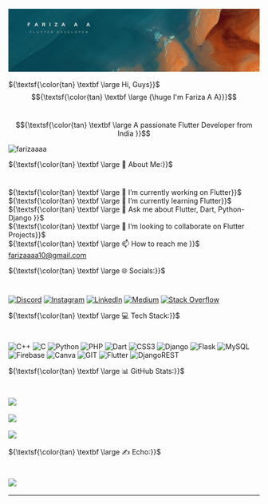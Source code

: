 [![MasterHead](images/Green%20%20Watercolor%20Aesthetic%20Linkedin%20Banner.png)](https://rishavchanda.io)

${\textsf{\color{tan} \textbf \large Hi, Guys}}$
$${\textsf{\color{tan} \textbf \large {\huge I'm Fariza A A}}}$$

<h1 align="center" color="white"></h1>

$${\textsf{\color{tan} \textbf \large A passionate Flutter Developer from India }}$$

<p align="left"> <img src="https://komarev.com/ghpvc/?username=farizaaaa&label=Profile%20views&color=0e75b6&style=flat" alt="farizaaaa" /> </p>

${\textsf{\color{tan} \textbf \large 💫 About Me:}}$

<h1 align="left"></h1>
 
${\textsf{\color{tan} \textbf \large 🔭 I’m currently working on Flutter}}$<br>
${\textsf{\color{tan} \textbf \large 🌱 I’m currently learning Flutter}}$<br>
${\textsf{\color{tan} \textbf \large 💬 Ask me about Flutter, Dart, Python-Django }}$<br>
${\textsf{\color{tan} \textbf \large 👯 I’m looking to collaborate on Flutter Projects}}$<br>
${\textsf{\color{tan} \textbf \large 📫 How to reach me }}$ farizaaaa10@gmail.com

${\textsf{\color{tan} \textbf \large 🌐 Socials:}}$

<h1 align="left"></h1>

[![Discord](https://img.shields.io/badge/Discord-%237289DA.svg?logo=discord&logoColor=white)](https://discord.gg/https://discord.gg/E6TNbXwa) [![Instagram](https://img.shields.io/badge/Instagram-%23E4405F.svg?logo=Instagram&logoColor=white)](https://instagram.com/https://instagram.com/__fari___za____) [![LinkedIn](https://img.shields.io/badge/LinkedIn-%230077B5.svg?logo=linkedin&logoColor=white)](https://linkedin.com/in/linkedin.com/in/fariza-a-a-661820253) [![Medium](https://img.shields.io/badge/Medium-12100E?logo=medium&logoColor=white)](https://medium.com/@https://github.com/Farizaaaa/) [![Stack Overflow](https://img.shields.io/badge/-Stackoverflow-FE7A16?logo=stack-overflow&logoColor=white)](https://stackoverflow.com/users/19923552)

${\textsf{\color{tan} \textbf \large 💻 Tech Stack:}}$

<h1 align="left"></h1>

![C++](https://img.shields.io/badge/c++-%2300599C.svg?style=for-the-badge&logo=c%2B%2B&logoColor=white) ![C](https://img.shields.io/badge/c-%2300599C.svg?style=for-the-badge&logo=c&logoColor=white) ![Python](https://img.shields.io/badge/python-3670A0?style=for-the-badge&logo=python&logoColor=ffdd54) ![PHP](https://img.shields.io/badge/php-%23777BB4.svg?style=for-the-badge&logo=php&logoColor=white) ![Dart](https://img.shields.io/badge/dart-%230175C2.svg?style=for-the-badge&logo=dart&logoColor=white) ![CSS3](https://img.shields.io/badge/css3-%231572B6.svg?style=for-the-badge&logo=css3&logoColor=white) ![Django](https://img.shields.io/badge/django-%23092E20.svg?style=for-the-badge&logo=django&logoColor=white) ![Flask](https://img.shields.io/badge/flask-%23000.svg?style=for-the-badge&logo=flask&logoColor=white) ![MySQL](https://img.shields.io/badge/mysql-%2300000f.svg?style=for-the-badge&logo=mysql&logoColor=white) ![Firebase](https://img.shields.io/badge/Firebase-039BE5?style=for-the-badge&logo=Firebase&logoColor=white) ![Canva](https://img.shields.io/badge/Canva-%2300C4CC.svg?style=for-the-badge&logo=Canva&logoColor=white) ![GIT](https://img.shields.io/badge/Git-fc6d26?style=for-the-badge&logo=git&logoColor=white) ![Flutter](https://img.shields.io/badge/Flutter-%2302569B.svg?style=for-the-badge&logo=Flutter&logoColor=white) ![DjangoREST](https://img.shields.io/badge/DJANGO-REST-ff1709?style=for-the-badge&logo=django&logoColor=white&color=ff1709&labelColor=gray)

${\textsf{\color{tan} \textbf \large 📊 GitHub Stats:}}$

<h1 align="left"></h1>

![](https://github-readme-stats.vercel.app/api/top-langs/?username=Farizaaaa&theme=dark&hide_border=false&include_all_commits=true&count_private=true&layout=compact)

![](https://github-readme-stats.vercel.app/api?username=Farizaaaa&theme=dark&hide_border=false&include_all_commits=true&count_private=true)

![](https://github-readme-streak-stats.herokuapp.com/?user=Farizaaaa&theme=dark&hide_border=false)<br/>

${\textsf{\color{tan} \textbf \large ✍️ Echo:}}$

<h1 align="left"></h1>

![](https://quotes-github-readme.vercel.app/api?type=horizontal&theme=dark)

---

<!-- Proudly created with GPRM ( https://gprm.itsvg.in ) -->

